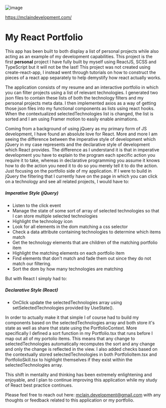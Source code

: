![image](https://user-images.githubusercontent.com/92451171/144085427-9e55eace-0648-48ff-95a5-4bb00280a590.png)

https://mclaindevelopment.com/

<div>
<h1>My React Portfolio</h1>
<p>This app has been built to both display a list of personal projects while also acting as an example of my development capabilities. This project is the first <b>personal</b> project I have fully built by myself using ReactJS, SCSS and TypeScript but it will not be the last! This project was not created using create-react-app, I instead went through tutorials on how to construct the pieces of a react app separately to help demystify how react actually works.</p>

<p>The application consists of my resume and an interactive portfolio in which you can filter projects using a list of relevant technologies. I generated two json files to contain these lists of both the technology filters and my personal projects meta data. I then implemented axios as a way of getting those json files into my functional components as lists using react hooks. When the contextualized selectedTechnologies list is changed, the list is sorted and I am using Framer motion to easily enable animations.</p>

<p>Coming from a background of using jQuery as my primary form of JS development, I have found an absolute love for React. More and more I am seeing the difference between the imperative style of development which jQuery in my case represents and the declarative style of development which React provides. The difference as I understand it is that in imperative development you have to explain to the program each specific action you require it to take, whereas in declarative programming you assume it knows how to do the action you need it to do so you merely tell it to do the action. Just focusing on the portfolio side of my application. If I were to build in jQuery the filtering that I currently have on the page in which you can click on a technology and see all related projects, I would have to:</p>

<h5>Imperative Style (jQuery)</h5>
<ul>
  <li>
    Listen to the click event
  </li>
  <li>
    Manage the state of some sort of array of selected technologies so that I can store multiple selected technologies
  </li>
  <li>
    Highlight the technology icon
  </li>
  <li>
    Look for all elements in the dom matching a css selector
  </li>
  <li>
    Check a data attribute containing technologies to determine which items match
  </li>
  <li>
    Get the technology elements that are children of the matching portfolio item
  </li>
  <li>
    Highlight the matching elements on each portfolio item
  </li>
  <li>
    Find elements that don't match and fade them out since they do not match our filtering.
  </li>
  <li>
    Sort the dom by how many technologies are matching
  </li>
 </ul>
 
 <p>But with React I simply had to:</p>
 <h5>Declarative Style (React)</h5>
<ul>
  <li>
    OnClick update the selectedTechnologies array using setSelectedTechnologies provided by UseState().
  </li>
 </ul>
 
 <p>In order to actually make it that simple I of course had to build my components based on the selectedTechnologies array and both store it's state as well as share that state using the PortfolioContext. More specifically I defined a sort function in my Portfolio.tsx that runs before I map out all of my portolio items. This means that any change to selectedTechnologies automatically recomputes the sort and any change and only the change is reflected in the view. I also added checks based on the contextually stored selectedTechnologies in both PortfolioItem.tsx and PortfolioSkill.tsx to highlight themselves if they exist within the selectedTechnologies array.</p>
 
 <p>This shift in mentality and thinking has been extremely enlightening and enjoyable, and I plan to continue improving this application while my study of React best practice continues.</p> 
 
 </div>
 
Please feel free to reach out here: 
[mclain.development@gmail.com](mailto:mclain.development@gmail.com)
with any thoughts or feedback related to this application or my portfolio.
